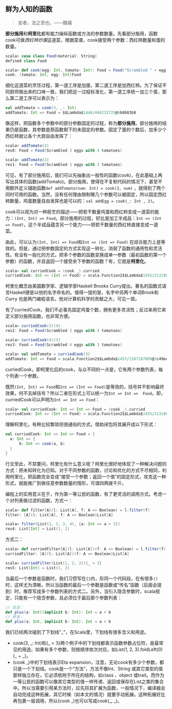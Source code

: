 ## 鲜为人知的函数

> 变者，法之至也。——魏禧

**部分施用**和**柯里化**都有能力操纵函数或方法的参数数量。先看部分施用，函数cook可做*西红柿炒蛋*这道菜，根据菜谱，cook接受两个参数：西红柿数量和蛋的数量。
```scala
scala> case class Food(material: String)
defined class Food

scala> def cook(egg: Int, tomato: Int): Food = Food("Scrambled " + egg  + " eggs with " + tomato + " tomatoes")
cook: (tomato: Int, egg: Int)Food
```
细化这道菜的烹饪过程，第一道工序是加蛋，第二道工序是加西红柿。为了保证不同厨师做出来的口味一致，我们把这一过程标准化，第一道工序统一加三个蛋，那么第二道工序可以表示为：
```scala
val addTomato = cook(3, _: Int)
addTomato: Int => Food = $$Lambda$1446/448233725@6b8683b8

```
像这样，把函数多个参数中的部分参数固定的过程，称为**部分施用**。部分施用的结果仍是函数，其参数是原函数剩下的未固定的参数。固定了蛋的个数后，加多少个西红柿就让各个大厨自由发挥了：
```scala
scala> addTomato(4)
res0: Food = Food(Scrambled 3 eggs with 4 tomatoes)

scala> addTomato(3)
res1: Food = Food(Scrambled 3 eggs with 3 tomatoes)
```
可见，有了部分施用后，我们可以先抽象出一般性的函数(cook)，在此基础上再写出具体的函数(addTomato)。部分施用，使得在不复制代码的情况下，甚至不用额外定义辅助函数`def addTomato(num: Int) = cook(3, num)`
，就得到了两个同时可用的函数。当然，没有任何理由限制哪几个参数可以被固定，所以固定西红柿数量，鸡蛋数量自由发挥也是可以的：`val addEgg = cook(_: Int , 2)`。

cook可以视为对一种厨艺的描述——把若干数量鸡蛋和西红柿变成一道菜的能力：`(Int, Int) => Food`。部分施用的过程，好比是加工半成品：`Int => (Int => Food)`，这个半成品蕴含另一个能力——把若干数量的西红柿直接变成一道菜。

由此，可以认为`(Int, Int) => Food`和`Int => (Int => Food)` 
在综合能力上是等效的。但是，通过把参数固定的方式实现这一转化，消弱了函数的通用性和灵活性。有没有一般化的方式，把多个参数的函数变换成单一参数（最初函数的第一个参数）的函数，并且返回一个接受余下参数的函数？有，它就是**柯里化**。

```scala
scala> val curriedCook = (cook _).curried
curriedCook: Int => (Int => Food) = scala.Function2$$Lambda$1455/2131088063@3779b701
```

<div class="alert alert-info">
柯里化概念由美国数学家、逻辑学家Haskell Brooks Curry提出。著名的函数式语言Haskell便是以他的名字命名的。值得一提的是，名字中另两个单词Brook和Curry
也是两门编程语言。他对计算机科学的贡献之大，可见一斑。
</div>

有了curriedCook，我们不必事先固定鸡蛋个数，拥有更多灵活性；反过来用它来定义部分施用函数，也非常方便。
```scala
scala> curriedCook(3)(4)
res2: Food = Food(Scrambled 3 eggs with 4 tomatoes)

scala> curriedCook(4)(3)
res3: Food = Food(Scrambled 4 eggs with 3 tomatoes)

scala> val addTomato = curriedCook(3)
addTomato: Int => Food = scala.Function2$$Lambda$1457/1287107889@2c49eefd
```
curriedCook，即柯里化后的cook，与众不同的一点是，它有两个参数列表，每个列表一个参数。

既然`(Int, Int) => Food`和`Int => (Int => Food)`是等效的，括号并不影响最终效果，何不去掉括号？所以二者在形式上可以统一为`Int => Int => 
Food`。即，curriedCook可以声明为`Int => Int => Food`：
```scala
scala> val curriedCook: Int => Int => Food = (cook _).curried
curriedCook: Int => (Int => Food) = scala.Function2$$Lambda$1455/2131088063@6afe08bc
```
理解柯里化，有种比较繁琐但很通俗的方式，借助闭包将其展开成以下形式：
```scala
val curriedCook: Int => Int => Food = {
  a: Int => {
      b: Int => cook(a, b)
  }
}
```
行文至此，不禁要问，柯里化有什么意义呢？柯里化很好地体现了一种解决问题的方式：把未知转化为已知。对于不同参数的函数，讨论和优化的方式不尽相同，利用柯里化，把函数完全变成“接受一个参数；返回一个值”的固定形式，攻克这一种形式，就能推广到做任意参数数量的情形，可谓四两拨千斤。

编程上的实用意义在于，作为第一等公民的函数，有了更灵活的调用方式。考虑一个对列表做过滤的函数，方式一：
```scala
scala> def filter[A](l: List[A], f: A => Boolean) = l.filter(f)
filter: [A](l: List[A], f: A => Boolean)List[A]

scala> filter(List(1, 2, 3, 4), {a: Int => a < 3})
res4: List[Int] = List(1, 2)
```
方式二：
```scala
scala> def curriedFilter[A](l: List[A])(f: A => Boolean) = l.filter(f)
curriedFilter: [A](l: List[A])(f: A => Boolean)List[A]

scala> curriedFilter(List(1, 2, 3)){_ < 3}
res5: List[Int] = List(1, 2)
```
当最后一个参数是函数时，我们习惯写在`{}`内，形同一个代码段，在有很多`()
`时，这样尤为清晰。所以当函数的最后一个参数是函数或“传名”函数（后面会提到）时，推荐写成多个参数列表的方式二。另外，当引入隐含参数时，scala规定，只能有一个隐含参数，且必须位于最后那个参数列表：
```scala
// 合法：
def plus(a: Int)(implicit b: Int): Int = a + b
// 非法：
def plus(a: Int, implicit b: Int): Int = a + b
```

<div class="alert alert-info">
我们已经两次碰到了下划线"_"，在Scala里，下划线有很多含义和用途。<br/>
<ul>
<li>cook(3, _: Int)和{_ < 
3}两个例子中的下划线都表示函数参数占位符，是最常见的用途。如果有多个参数，则按顺序依次对应，如List(1, 2, 3).foldLeft(0){_ + _}。<br/>
</li>
<li>
(cook _)中的下划线表示Eta expansion，注意，无论cook有多少个参数，都只是一个下划线。cook是一个“方法”，方法不像Int、String
或其它类型的值那样独立存在，它必须依附于所在的结构，如class
、object 或trait。而作为一等公民的函数可以像其它类型的值一样传递、返回或保存在List之类的集合中。所以当需要引用某方法时，应先将其扩展为函数，一般情况下，编译器会自动完成这种拓展，其它时候（如本文的情况）就要手动拓展。这种拓展好比再包裹一层调用，所以(cook _)也可以写成cook(_, _)。
</li>
</ul>
 </div>
